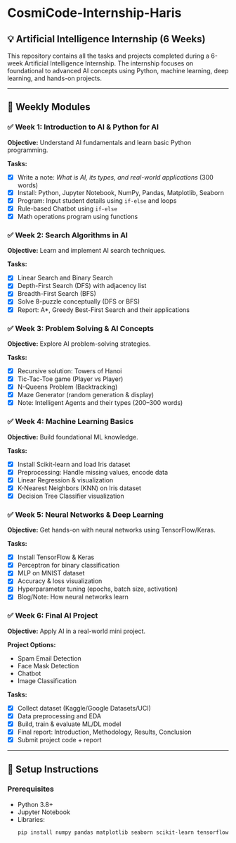 # CosmiCode-Internship-Haris
## 💡 Artificial Intelligence Internship (6 Weeks)

This repository contains all the tasks and projects completed during a 6-week Artificial Intelligence Internship. The internship focuses on foundational to advanced AI concepts using Python, machine learning, deep learning, and hands-on projects.

---

## 📅 Weekly Modules

### ✅ Week 1: Introduction to AI & Python for AI
**Objective:** Understand AI fundamentals and learn basic Python programming.

**Tasks:**
- [x] Write a note: _What is AI, its types, and real-world applications_ (300 words)
- [x] Install: Python, Jupyter Notebook, NumPy, Pandas, Matplotlib, Seaborn
- [x] Program: Input student details using `if-else` and loops
- [x] Rule-based Chatbot using `if-else`
- [x] Math operations program using functions

### ✅ Week 2: Search Algorithms in AI
**Objective:** Learn and implement AI search techniques.

**Tasks:**
- [x] Linear Search and Binary Search
- [x] Depth-First Search (DFS) with adjacency list
- [x] Breadth-First Search (BFS)
- [x] Solve 8-puzzle conceptually (DFS or BFS)
- [x] Report: A*, Greedy Best-First Search and their applications

### ✅ Week 3: Problem Solving & AI Concepts
**Objective:** Explore AI problem-solving strategies.

**Tasks:**
- [x] Recursive solution: Towers of Hanoi
- [x] Tic-Tac-Toe game (Player vs Player)
- [x] N-Queens Problem (Backtracking)
- [x] Maze Generator (random generation & display)
- [x] Note: Intelligent Agents and their types (200–300 words)

### ✅ Week 4: Machine Learning Basics
**Objective:** Build foundational ML knowledge.

**Tasks:**
- [x] Install Scikit-learn and load Iris dataset
- [x] Preprocessing: Handle missing values, encode data
- [x] Linear Regression & visualization
- [x] K-Nearest Neighbors (KNN) on Iris dataset
- [x] Decision Tree Classifier visualization

### ✅ Week 5: Neural Networks & Deep Learning
**Objective:** Get hands-on with neural networks using TensorFlow/Keras.

**Tasks:**
- [x] Install TensorFlow & Keras
- [x] Perceptron for binary classification
- [x] MLP on MNIST dataset
- [x] Accuracy & loss visualization
- [x] Hyperparameter tuning (epochs, batch size, activation)
- [x] Blog/Note: How neural networks learn

### ✅ Week 6: Final AI Project
**Objective:** Apply AI in a real-world mini project.

**Project Options:**
- Spam Email Detection  
- Face Mask Detection  
- Chatbot  
- Image Classification  

**Tasks:**
- [x] Collect dataset (Kaggle/Google Datasets/UCI)
- [x] Data preprocessing and EDA
- [x] Build, train & evaluate ML/DL model
- [x] Final report: Introduction, Methodology, Results, Conclusion
- [x] Submit project code + report

---

## 🔧 Setup Instructions

### Prerequisites
- Python 3.8+
- Jupyter Notebook
- Libraries:
  ```bash
  pip install numpy pandas matplotlib seaborn scikit-learn tensorflow keras graphviz

